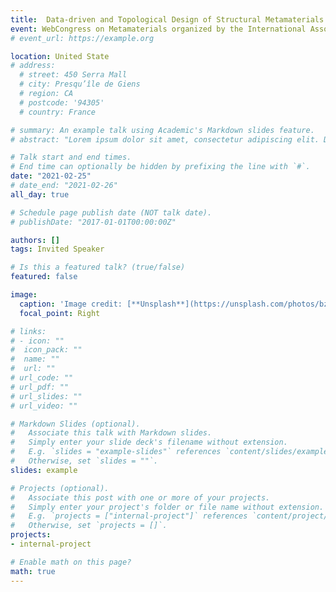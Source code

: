 ```yaml
---
title:  Data-driven and Topological Design of Structural Metamaterials for Fracture Resistance
event: WebCongress on Metamaterials organized by the International Association of Advanced Materials (IAAM)
# event_url: https://example.org

location: United State
# address:
  # street: 450 Serra Mall
  # city: Presqu’île de Giens
  # region: CA
  # postcode: '94305'
  # country: France

# summary: An example talk using Academic's Markdown slides feature.
# abstract: "Lorem ipsum dolor sit amet, consectetur adipiscing elit. Duis posuere tellusac convallis placerat. Proin tincidunt magna sed ex sollicitudin condimentum. Sed ac faucibus dolor, scelerisque sollicitudin nisi. Cras purus urna, suscipit quis sapien eu, pulvinar tempor diam."

# Talk start and end times.
# End time can optionally be hidden by prefixing the line with `#`.
date: "2021-02-25"
# date_end: "2021-02-26"
all_day: true

# Schedule page publish date (NOT talk date).
# publishDate: "2017-01-01T00:00:00Z"

authors: []
tags: Invited Speaker

# Is this a featured talk? (true/false)
featured: false

image:
  caption: 'Image credit: [**Unsplash**](https://unsplash.com/photos/bzdhc5b3Bxs)'
  focal_point: Right

# links:
# - icon: ""
#  icon_pack: ""
#  name: ""
#  url: ""
# url_code: ""
# url_pdf: ""
# url_slides: ""
# url_video: ""

# Markdown Slides (optional).
#   Associate this talk with Markdown slides.
#   Simply enter your slide deck's filename without extension.
#   E.g. `slides = "example-slides"` references `content/slides/example-slides.md`.
#   Otherwise, set `slides = ""`.
slides: example

# Projects (optional).
#   Associate this post with one or more of your projects.
#   Simply enter your project's folder or file name without extension.
#   E.g. `projects = ["internal-project"]` references `content/project/deep-learning/index.md`.
#   Otherwise, set `projects = []`.
projects:
- internal-project

# Enable math on this page?
math: true
---
```

